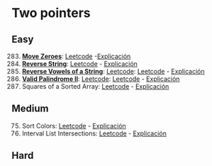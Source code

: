 # Two pointers

## Easy
283. [**Move Zeroes**](https://github.com/andresguanov/algoritmos-y-estructuras-de-datos/blob/main/Arrays%20y%20Strings/Dos%20apuntadores/src/283-move-zeroes.ts): [Leetcode](https://leetcode.com/problems/move-zeroes/) -[Explicación](https://youtu.be/aayNRwUN3Do)
344. [**Reverse String**](https://github.com/andresguanov/algoritmos-y-estructuras-de-datos/blob/main/Arrays%20y%20Strings/Dos%20apuntadores/src/344-reverse-string.ts): [Leetcode](https://leetcode.com/problems/reverse-string/) - [Explicación](https://youtu.be/_d0T_2Lk2qA)
345. [**Reverse Vowels of a String**](https://github.com/andresguanov/algoritmos-y-estructuras-de-datos/blob/main/Arrays%20y%20Strings/Dos%20apuntadores/src/345-reverse-vowels-of-a-string.ts): [Leetcode](https://leetcode.com/problems/reverse-string/): [Leetcode](https://leetcode.com/problems/reverse-vowels-of-a-string/description/) - [Explicación](https://youtu.be/Vc4nQa0e2n4)
680. [**Valid Palindrome II**](https://github.com/andresguanov/algoritmos-y-estructuras-de-datos/blob/main/Arrays%20y%20Strings/Dos%20apuntadores/src/680-valid-palindrome-ii.ts): [Leetcode](https://leetcode.com/problems/reverse-string/): [Leetcode](https://leetcode.com/problems/valid-palindrome-ii/) - [Explicación](https://youtu.be/JrxRYBwG6EI)
977. Squares of a Sorted Array: [Leetcode](https://leetcode.com/problems/squares-of-a-sorted-array/) - [Explicación](https://youtu.be/FPCZsG_AkUg)

## Medium
75. Sort Colors: [Leetcode](https://leetcode.com/problems/sort-colors/) - [Explicación](https://youtu.be/4xbWSRZHqac)
986. Interval List Intersections: [Leetcode](https://leetcode.com/problems/interval-list-intersections/submissions/913388751/) - [Explicación](https://youtu.be/Qh8ZjL1RpLI)

## Hard
